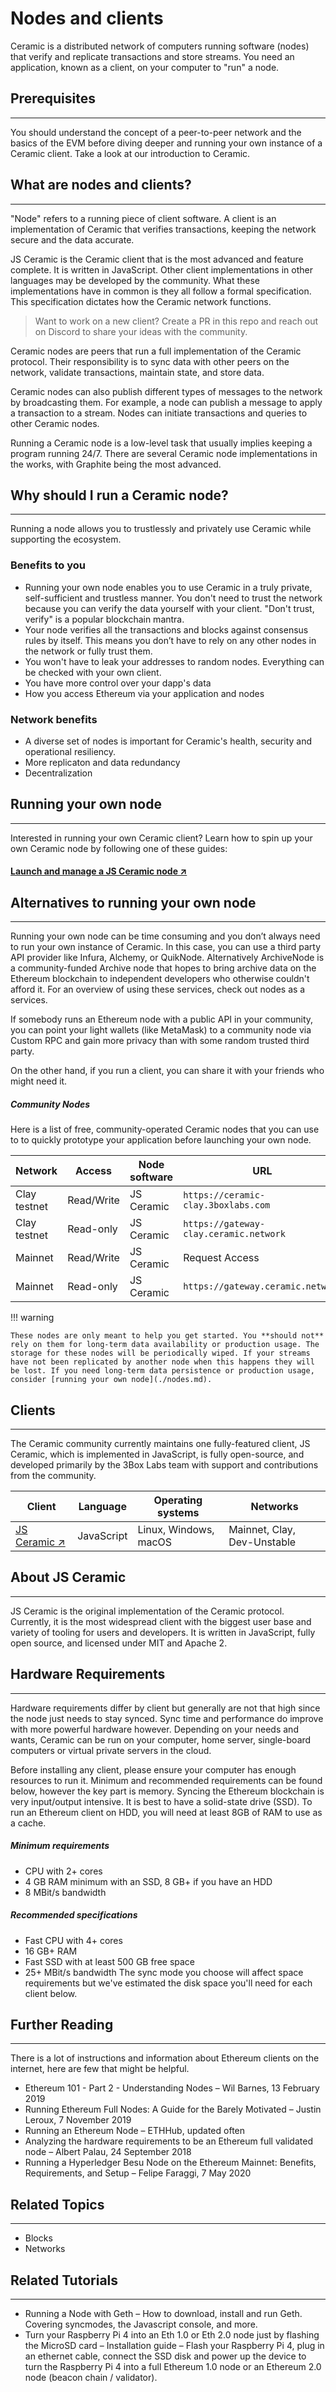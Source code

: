# Nodes and clients

Ceramic is a distributed network of computers running software (nodes) that verify and replicate transactions and store streams. You need an application, known as a client, on your computer to "run" a node.

## Prerequisites

---

You should understand the concept of a peer-to-peer network and the basics of the EVM before diving deeper and running your own instance of a Ceramic client. Take a look at our introduction to Ceramic.

## What are nodes and clients?

---

"Node" refers to a running piece of client software. A client is an implementation of Ceramic that verifies transactions, keeping the network secure and the data accurate.

JS Ceramic is the Ceramic client that is the most advanced and feature complete. It is written in JavaScript. Other client implementations in other languages may be developed by the community. What these implementations have in common is they all follow a formal specification. This specification dictates how the Ceramic network functions.

> Want to work on a new client? Create a PR in this repo and reach out on Discord to share your ideas with the community.

Ceramic nodes are peers that run a full implementation of the Ceramic protocol. Their responsibility is to sync data with other peers on the network, validate transactions, maintain state, and store data.

Ceramic nodes can also publish different types of messages to the network by broadcasting them. For example, a node can publish a message to apply a transaction to a stream. Nodes can initiate transactions and queries to other Ceramic nodes.

Running a Ceramic node is a low-level task that usually implies keeping a program running 24/7. There are several Ceramic node implementations in the works, with Graphite being the most advanced.

## Why should I run a Ceramic node?

---

Running a node allows you to trustlessly and privately use Ceramic while supporting the ecosystem.

### Benefits to you

- Running your own node enables you to use Ceramic in a truly private, self-sufficient and trustless manner. You don't need to trust the network because you can verify the data yourself with your client. "Don't trust, verify" is a popular blockchain mantra.
- Your node verifies all the transactions and blocks against consensus rules by itself. This means you don’t have to rely on any other nodes in the network or fully trust them.
- You won't have to leak your addresses to random nodes. Everything can be checked with your own client.
- You have more control over your dapp's data
- How you access Ethereum via your application and nodes

### Network benefits

- A diverse set of nodes is important for Ceramic's health, security and operational resiliency.
- More replicaton and data redundancy
- Decentralization

## Running your own node

---

Interested in running your own Ceramic client? Learn how to spin up your own Ceramic node by following one of these guides:

<div class="txtl-options center">
  <a href="./hub/" class="box">
    <h4>Launch and manage a JS Ceramic node ↗</h4>
  </a>
</div>

## Alternatives to running your own node

---

Running your own node can be time consuming and you don’t always need to run your own instance of Ceramic. In this case, you can use a third party API provider like Infura, Alchemy, or QuikNode. Alternatively ArchiveNode is a community-funded Archive node that hopes to bring archive data on the Ethereum blockchain to independent developers who otherwise couldn't afford it. For an overview of using these services, check out nodes as a services.

If somebody runs an Ethereum node with a public API in your community, you can point your light wallets (like MetaMask) to a community node via Custom RPC and gain more privacy than with some random trusted third party.

On the other hand, if you run a client, you can share it with your friends who might need it.

##### Community Nodes

Here is a list of free, community-operated Ceramic nodes that you can use to to quickly prototype your application before launching your own node.

| Network | Access      | Node software | URL      | Maintainer |
| ----- | ----------- | ----------- | ----------- | ----------- |
| Clay testnet | Read/Write      | JS Ceramic       | `https://ceramic-clay.3boxlabs.com`      | 3Box Labs       |
| Clay testnet | Read-only   | JS Ceramic        | `https://gateway-clay.ceramic.network`   | 3Box Labs   |
| Mainnet | Read/Write   | JS Ceramic        | Request Access   | 3Box Labs        |
| Mainnet | Read-only   | JS Ceramic        | `https://gateway.ceramic.network`   | 3Box Labs        |

!!! warning

    These nodes are only meant to help you get started. You **should not** rely on them for long-term data availability or production usage. The storage for these nodes will be periodically wiped. If your streams have not been replicated by another node when this happens they will be lost. If you need long-term data persistence or production usage, consider [running your own node](./nodes.md).

## Clients

---

The Ceramic community currently maintains one fully-featured client, JS Ceramic, which is implemented in JavaScript, is fully open-source, and developed primarily by the 3Box Labs team with support and contributions from the community.

| Client | Language | Operating systems | Networks |
| --- | --- | --- | --- |
| [JS Ceramic ↗]() | JavaScript | Linux, Windows, macOS | Mainnet, Clay, Dev-Unstable |



## About JS Ceramic

---

JS Ceramic is the original implementation of the Ceramic protocol. Currently, it is the most widespread client with the biggest user base and variety of tooling for users and developers. It is written in JavaScript, fully open source, and licensed under MIT and Apache 2.


## Hardware Requirements

---

Hardware requirements differ by client but generally are not that high since the node just needs to stay synced. Sync time and performance do improve with more powerful hardware however. Depending on your needs and wants, Ceramic can be run on your computer, home server, single-board computers or virtual private servers in the cloud.

Before installing any client, please ensure your computer has enough resources to run it. Minimum and recommended requirements can be found below, however the key part is memory. Syncing the Ethereum blockchain is very input/output intensive. It is best to have a solid-state drive (SSD). To run an Ethereum client on HDD, you will need at least 8GB of RAM to use as a cache.

##### Minimum requirements

- CPU with 2+ cores
- 4 GB RAM minimum with an SSD, 8 GB+ if you have an HDD
- 8 MBit/s bandwidth

##### Recommended specifications

- Fast CPU with 4+ cores
- 16 GB+ RAM
- Fast SSD with at least 500 GB free space
- 25+ MBit/s bandwidth
The sync mode you choose will affect space requirements but we've estimated the disk space you'll need for each client below.

## Further Reading

---

There is a lot of instructions and information about Ethereum clients on the internet, here are few that might be helpful.

- Ethereum 101 - Part 2 - Understanding Nodes – Wil Barnes, 13 February 2019
- Running Ethereum Full Nodes: A Guide for the Barely Motivated – Justin Leroux, 7 November 2019
- Running an Ethereum Node – ETHHub, updated often
- Analyzing the hardware requirements to be an Ethereum full validated node – Albert Palau, 24 September 2018
- Running a Hyperledger Besu Node on the Ethereum Mainnet: Benefits, Requirements, and Setup – Felipe Faraggi, 7 May 2020

## Related Topics

---

- Blocks
- Networks

## Related Tutorials

---

- Running a Node with Geth – How to download, install and run Geth. Covering syncmodes, the Javascript console, and more.
- Turn your Raspberry Pi 4 into an Eth 1.0 or Eth 2.0 node just by flashing the MicroSD card – Installation guide – Flash your Raspberry Pi 4, plug in an ethernet cable, connect the SSD disk and power up the device to turn the Raspberry Pi 4 into a full Ethereum 1.0 node or an Ethereum 2.0 node (beacon chain / validator).